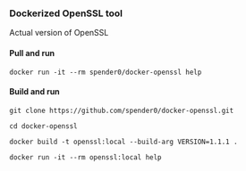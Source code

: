 ### Dockerized OpenSSL tool 

Actual version of OpenSSL

#### Pull and run
```
docker run -it --rm spender0/docker-openssl help
```
#### Build and run

```
git clone https://github.com/spender0/docker-openssl.git

cd docker-openssl

docker build -t openssl:local --build-arg VERSION=1.1.1 .

docker run -it --rm openssl:local help
```